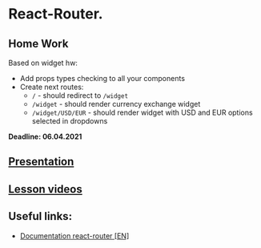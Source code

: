 # React-Router.

## Home Work
Based on widget hw:
* Add props types checking to all your components
* Create next routes:
  * `/` - should redirect to `/widget`
  * `/widget` - should render currency exchange widget
  * `/widget/USD/EUR` - should render widget with USD and EUR options selected in dropdowns
  
**Deadline: 06.04.2021**

## [Presentation](https://slides.com/aleh_lipski/deck-9d97b4)
## [Lesson videos](https://drive.google.com/file/d/1OskfJsXuXEu0xFujGZaxEO2AvdEl8_0u/view?usp=sharing)

## Useful links:
* [Documentation react-router [EN]](https://reactrouter.com/web/guides/quick-start)


